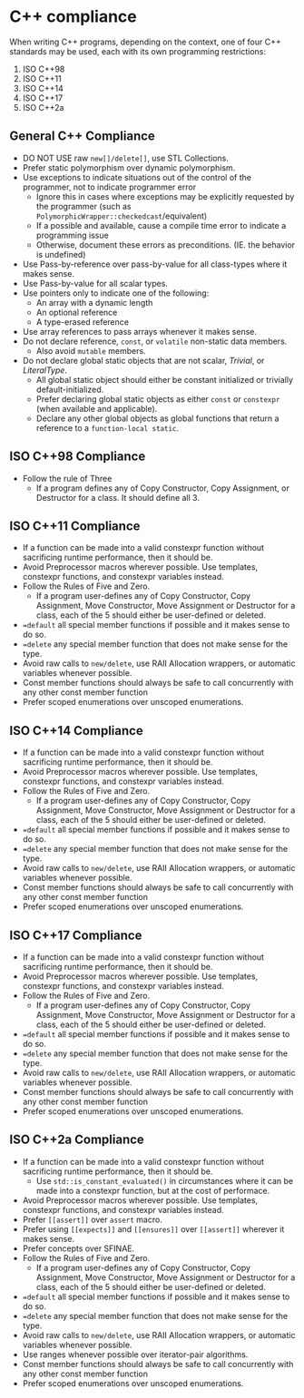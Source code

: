 # C++ compliance
When writing C++ programs, depending on the context, one of four C++ standards may be used, each with its own programming restrictions:
1. ISO C++98
2. ISO C++11
3. ISO C++14
4. ISO C++17
5. ISO C++2a

## General C++ Compliance
* DO NOT USE raw `new[]/delete[]`, use STL Collections.
* Prefer static polymorphism over dynamic polymorphism. 
* Use exceptions to indicate situations out of the control of the programmer, not to indicate programmer error
    * Ignore this in cases where exceptions may be explicitly requested by the programmer (such as `PolymorphicWrapper::checkedcast`/equivalent)
    * If a possible and available, cause a compile time error to indicate a programming issue
    * Otherwise, document these errors as preconditions. (IE. the behavior is undefined)
* Use Pass-by-reference over pass-by-value for all class-types where it makes sense. 
* Use Pass-by-value for all scalar types.
* Use pointers only to indicate one of the following:
    * An array with a dynamic length
    * An optional reference
    * A type-erased reference
* Use array references to pass arrays whenever it makes sense.
* Do not declare reference, `const`, or `volatile` non-static data members. 
    * Also avoid `mutable` members.
* Do not declare global static objects that are not scalar, *Trivial*, or *LiteralType*.
    * All global static object should either be constant initialized or trivially default-initialized.
    * Prefer declaring global static objects as either `const` or `constexpr` (when available and applicable).
    * Declare any other global objects as global functions that return a reference to a `function-local static`.

## ISO C++98 Compliance

* Follow the rule of Three
    * If a program defines any of Copy Constructor, Copy Assignment, or Destructor for a class. It should define all 3.

## ISO C++11 Compliance

* If a function can be made into a valid constexpr function without sacrificing runtime performance, then it should be.
* Avoid Preprocessor macros wherever possible. Use templates, constexpr functions, and constexpr variables instead.
* Follow the Rules of Five and Zero. 
    * If a program user-defines any of Copy Constructor, Copy Assignment, Move Constructor, Move Assignment or Destructor for a class, each of the 5 should either be user-defined or deleted.
* `=default` all special member functions if possible and it makes sense to do so.
* `=delete` any special member function that does not make sense for the type. 
* Avoid raw calls to `new/delete`, use RAII Allocation wrappers, or automatic variables whenever possible.
* Const member functions should always be safe to call concurrently with any other const member function
* Prefer scoped enumerations over unscoped enumerations.

## ISO C++14 Compliance

* If a function can be made into a valid constexpr function without sacrificing runtime performance, then it should be.
* Avoid Preprocessor macros wherever possible. Use templates, constexpr functions, and constexpr variables instead.
* Follow the Rules of Five and Zero. 
    * If a program user-defines any of Copy Constructor, Copy Assignment, Move Constructor, Move Assignment or Destructor for a class, each of the 5 should either be user-defined or deleted.
* `=default` all special member functions if possible and it makes sense to do so.
* `=delete` any special member function that does not make sense for the type. 
* Avoid raw calls to `new/delete`, use RAII Allocation wrappers, or automatic variables whenever possible.
* Const member functions should always be safe to call concurrently with any other const member function
* Prefer scoped enumerations over unscoped enumerations.

## ISO C++17 Compliance

* If a function can be made into a valid constexpr function without sacrificing runtime performance, then it should be.
* Avoid Preprocessor macros wherever possible. Use templates, constexpr functions, and constexpr variables instead.
* Follow the Rules of Five and Zero. 
    * If a program user-defines any of Copy Constructor, Copy Assignment, Move Constructor, Move Assignment or Destructor for a class, each of the 5 should either be user-defined or deleted.
* `=default` all special member functions if possible and it makes sense to do so.
* `=delete` any special member function that does not make sense for the type. 
* Avoid raw calls to `new/delete`, use RAII Allocation wrappers, or automatic variables whenever possible.
* Const member functions should always be safe to call concurrently with any other const member function
* Prefer scoped enumerations over unscoped enumerations.

## ISO C++2a Compliance

* If a function can be made into a valid constexpr function without sacrificing runtime performance, then it should be.
    * Use `std::is_constant_evaluated()` in circumstances where it can be made into a constexpr function, but at the cost of performace.
* Avoid Preprocessor macros wherever possible. Use templates, constexpr functions, and constexpr variables instead.
* Prefer `[[assert]]` over `assert` macro.
* Prefer using `[[expects]]` and `[[ensures]]` over `[[assert]]` wherever it makes sense.
* Prefer concepts over SFINAE.
* Follow the Rules of Five and Zero. 
    * If a program user-defines any of Copy Constructor, Copy Assignment, Move Constructor, Move Assignment or Destructor for a class, each of the 5 should either be user-defined or deleted.
* `=default` all special member functions if possible and it makes sense to do so.
* `=delete` any special member function that does not make sense for the type. 
* Avoid raw calls to `new/delete`, use RAII Allocation wrappers, or automatic variables whenever possible.
* Use ranges whenever possible over iterator-pair algorithms.
* Const member functions should always be safe to call concurrently with any other const member function
* Prefer scoped enumerations over unscoped enumerations.
